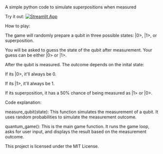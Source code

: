 A simple python code to simulate superpositions when measured

Try it out: [![Streamlit App](https://static.streamlit.io/badges/streamlit_badge_black_white.svg)](https://quantumguessinggame-djfhzkhuo8ewgb4rexc8wx.streamlit.app/)

How to play:

The game will randomly prepare a qubit in three possible states: |0>, |1>, or superposition.

You will be asked to guess the state of the qubit after measurement. Your guess can be either |0> or |1>.

After the qubit is measured. The outcome depends on the inital state:

If its |0>, it'll always be 0.

If its |1>, it'll always be 1.

If its superposition, it has a 50% chance of being measured as |1> or |0>.


Code explanation:

measure_qubit(state): This function simulates the measurement of a qubit. It uses random probabilities to simulate the measurement outcome.

quantum_game(): This is the main game function. It runs the game loop, asks for user input, and displays the result based on the measurement outcome.

This project is licensed under the MIT License.
